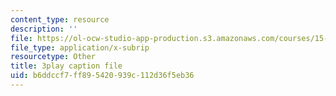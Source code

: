 ```yaml
---
content_type: resource
description: ''
file: https://ol-ocw-studio-app-production.s3.amazonaws.com/courses/15-071-the-analytics-edge-spring-2017/b6ddccf7ff895420939c112d36f5eb36_R8SQafbqR1w.vtt
file_type: application/x-subrip
resourcetype: Other
title: 3play caption file
uid: b6ddccf7-ff89-5420-939c-112d36f5eb36
---
```

